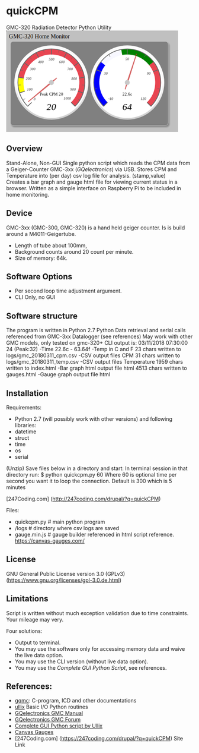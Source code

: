 # quickCPM
GMC-320 Radiation Detector Python Utility
![quickCPM](https://github.com/abitowhit/quickCPM/blob/master/gauge2.png)

## Overview
Stand-Alone, Non-GUI Single python script which reads the CPM data from a Geiger-Counter GMC-3xx (_GQelectronics_) via USB.
Stores CPM and Temperature into (per day) csv log file for analysis. (stamp,value)  
Creates a bar graph and gauge html file for viewing current status in a browser.
Written as a simple interface on Raspberry Pi to be included in home monitoring.

## Device

GMC-3xx (GMC-300, GMC-320) is a hand held geiger counter. Is is build around a M4011-Geigertube.

 * Length of tube about 100mm, 
 * Background counts around 20 count per minute. 
 * Size of memory: 64k. 

## Software Options

* Per second loop time adjustment argument.
* CLI Only, no GUI

## Software structure

The program is  written in Python 2.7
Python Data retrieval and serial calls referenced from GMC-3xx Datalogger (see references)
May work with other GMC models, only tested on gmc-320+
CLI output is:
     03/11/2018 07:30:00 24 (Peak:32) -Time
     22.6c - 63.64f -Temp in C and F
     23 chars written to logs/gmc_20180311_cpm.csv   -CSV output files CPM
     31 chars written to logs/gmc_20180311_temp.csv  -CSV output files Temperature
     1959 chars written to index.html                -Bar graph html output file html
     4513 chars written to gauges.html               -Gauge graph output file html


## Installation

Requirements:

* Python 2.7 (will possibly work with other versions) and following libraries:
* datetime
* struct
* time
* os
* serial   
 
(Unzip) Save files below in a directory and start:
In terminal session in that directory run:
    $ python quickcpm.py 60
Where 60 is optional time per second you want it to loop the connection.
Default is 300 which is 5 minutes

[247Coding.com] (http://247coding.com/drupal/?q=quickCPM)
    
Files:
* quickcpm.py    # main python program
* /logs           # directory where csv logs are saved
* gauge.min.js    # gauge builder referenced in html script reference.
https://canvas-gauges.com/

## License

GNU General Public License version 3.0 (GPLv3) (https://www.gnu.org/licenses/gpl-3.0.de.html)

## Limitations
Script is written without much exception validation due to time constraints.
Your mileage may very.

Four solutions:

* Output to terminal.
* You may use the software only for accessing memory data and waive the live data option.
* You may use the CLI version (without live data option).
* You may use the _Complete GUI Python Script_, see references.


## References:
 * [gqmc](https://sourceforge.net/projects/gqgmc/files/gqgmc/): C-program, ICD and other documentations
 * [ullix](https://sourceforge.net/projects/geigerlog/) Basic I/O Python routines
 * [GQelectronics GMC Manual](https://www.gqelectronicsllc.com/comersus/store/download.asp)
 * [GQelectronics GMC Forum](https://www.gqelectronicsllc.com/forum/forum.asp?FORUM_ID=14)
 * [Complete GUI Python script by Ullix](https://sourceforge.net/projects/geigerlog/)
 * [Canvas Gauges](https://canvas-gauges.com/documentation/user-guide/ )
 * [247Coding.com] (https://247coding.com/drupal/?q=quickCPM) Site Link


